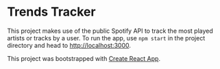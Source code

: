 # Trends Tracker

This project makes use of the public Spotify API to track the most played artists or tracks by a user. To run the app, use `npm start` in the project directory and head to [http://localhost:3000](http://localhost:3000).

This project was bootstrapped with [Create React App](https://github.com/facebook/create-react-app).
